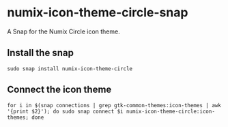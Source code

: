 # numix-icon-theme-circle-snap
A Snap for the Numix Circle icon theme.

## Install the snap

`sudo snap install numix-icon-theme-circle`

## Connect the icon theme 

```
for i in $(snap connections | grep gtk-common-themes:icon-themes | awk '{print $2}'); do sudo snap connect $i numix-icon-theme-circle:icon-themes; done
```
